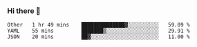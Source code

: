 ### Hi there 👋

<!--
**yeya24/yeya24** is a ✨ _special_ ✨ repository because its `README.md` (this file) appears on your GitHub profile.

Here are some ideas to get you started:

- 🔭 I’m currently working on ...
- 🌱 I’m currently learning ...
- 👯 I’m looking to collaborate on ...
- 🤔 I’m looking for help with ...
- 💬 Ask me about ...
- 📫 How to reach me: ...
- 😄 Pronouns: ...
- ⚡ Fun fact: ...
-->

<!--START_SECTION:waka-->
```text
Other   1 hr 49 mins    ██████████████▓░░░░░░░░░░   59.09 % 
YAML    55 mins         ███████▒░░░░░░░░░░░░░░░░░   29.91 % 
JSON    20 mins         ██▓░░░░░░░░░░░░░░░░░░░░░░   11.00 % 
```
<!--END_SECTION:waka-->
